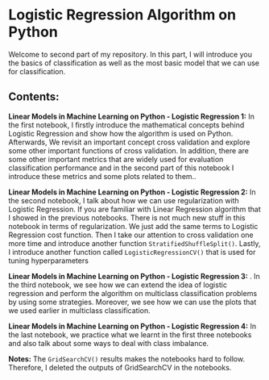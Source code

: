 # Logistic Regression Algorithm on Python
Welcome to second part of my repository. In this part, I will introduce you the basics of classification as well as the most basic model that we can use for classification. 

## Contents:

**Linear Models in Machine Learning on Python - Logistic Regression 1:** In the first notebook, I firstly introduce the mathematical concepts behind Logistic Regression and show how the algorithm is used on Python. Afterwards, We revisit an important concept cross validation and explore some other important functions of cross validation. In addition, there are some other important metrics that are widely used for evaluation classification performance and in the second part of this notebook I introduce these metrics and some plots related to them..


**Linear Models in Machine Learning on Python - Logistic Regression 2:** In the second notebook, I talk about how we can use regularization with Logistic Regression. If you are familiar with Linear Regression algorithm that I showed in the previous notebooks. There is not much new stuff in this notebook in terms of regularization. We just add the same terms to Logistic Regression cost function. Then I take our attention to cross validation one more time and introduce another function `StratifiedShuffleSplit()`. Lastly, I introduce another function called `LogisticRegressionCV()` that is used for tuning hyperparameters

**Linear Models in Machine Learning on Python - Logistic Regression 3:** . In the third notebook, we see how we can extend the idea of logistic regression and perform the algorithm on multiclass classification problems by using some strategies. Moreover, we see how we can use the plots that we used earlier in multiclass classification.

**Linear Models in Machine Learning on Python - Logistic Regression 4:** In the last notebook, we practice what we learnt in the first three notebooks and also talk about some ways to deal with class imbalance.


**Notes:** The `GridSearchCV()` results makes the notebooks hard to follow. Therefore, I deleted the outputs of GridSearchCV in the notebooks.
